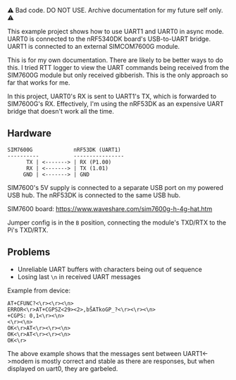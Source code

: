 ⚠️ Bad code. DO NOT USE. Archive documentation for my future self only. ⚠️

This example project shows how to use UART1 and UART0 in async mode. UART0 is connected to the nRF5340DK board's USB-to-UART bridge. UART1 is connected to an external SIMCOM7600G module.

This is for my own documentation. There are likely to be better ways to do this. I tried RTT logger to view the UART commands being received from the SIM7600G module but only received gibberish. This is the only approach so far that works for me.

In this project, UART0's RX is sent to UART1's TX, which is forwarded to SIM7600G's RX. Effectively, I'm using the nRF53DK as an expensive UART bridge that doesn't work all the time.

## Hardware

```
SIM7600G             nRF53DK (UART1)
----------           ----------------
      TX | <-------> | RX (P1.00)
      RX | <-------> | TX (1.01)
     GND | <-------> | GND
```

SIM7600's 5V supply is connected to a separate USB port on my powered USB hub. The nRF53DK is connected to the same USB hub.

SIM7600 board: https://www.waveshare.com/sim7600g-h-4g-hat.htm

Jumper config is in the `B` position, connecting the module's TXD/RTX to the Pi's TXD/RTX.

## Problems

- Unreliable UART buffers with characters being out of sequence
- Losing last `\n` in received UART messages

Example from device:

```
AT+CFUNC?<\r><\r><\n>
ERROR<\r>AT+CGPSZ<29><2>‚bŠATkoGP_?<\r><\r><\n>
+CGPS: 0,1<\r><\n>
<\r><\n>
OK<\r>AT<\r><\r><\n>
OK<\r>AT<\r><\r><\n>
OK<\r>
```

The above example shows that the messages sent between UART1<->modem is mostly correct and stable as there are responses, but when displayed on uart0, they are garbeled.